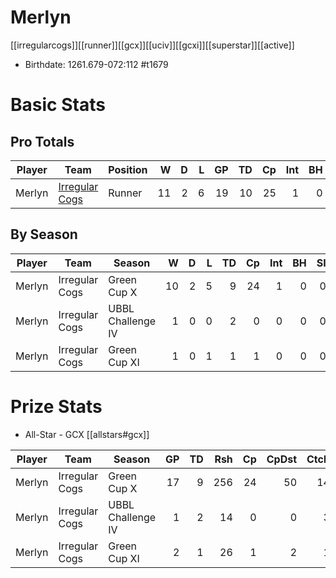 # Merlyn

[[irregularcogs]][[runner]][[gcx]][[uciv]][[gcxi]][[superstar]][[active]]

* Birthdate: 1261.679-072:112 #t1679

# Basic Stats

## Pro Totals

| Player           | Team        | Position      | W | D | L | GP | TD | Cp | Int | BH | SI | Ki | MVP | SPP |
|------------------|-------------|---------------|--:|--:|--:|---:|---:|---:|----:|---:|---:|---:|----:|----:|
| Merlyn | [Irregular Cogs](../teams/irregularcogs) | Runner   |   11 |    2 |    6 |   19 |   10 |   25 |    1 |    0 |    0 |    0 |    4 |   77 |


## By Season

| Player | Team         | Season          | W | D | L | TD | Cp | Int | BH | SI | Ki | MVP | SPP |
|--------|--------------|-----------------|--:|--:|--:|---:|---:|----:|---:|---:|---:|----:|----:|
| Merlyn | Irregular Cogs | Green Cup X       |   10 |    2 |    5 |    9 |   24 |    1 |    0 |    0 |    0 |    3 |   68 |
| Merlyn | Irregular Cogs | UBBL Challenge IV |    1 |    0 |    0 |    2 |    0 |    0 |    0 |    0 |    0 |    0 |    6 |
| Merlyn | Irregular Cogs | Green Cup XI      |    1 |    0 |    1 |    1 |    1 |    0 |    0 |    0 |    0 |    1 |    9 |


# Prize Stats

* All-Star - GCX [[allstars#gcx]]

| Player | Team         | Season          | GP | TD | Rsh | Cp | CpDst | Ctch | Int | Cas | Blk | Sck | MVP | SPP |
|--------|--------------|-----------------|---:|---:|----:|---:|------:|-----:|----:|----:|----:|----:|----:|----:|
| Merlyn | Irregular Cogs | Green Cup X       | 17 |    9 |  256 |   24 |    50 |   14 |    1 |    0 |    9 |    1 |    3 |   68 |
| Merlyn | Irregular Cogs | UBBL Challenge IV |  1 |    2 |   14 |    0 |     0 |    3 |    0 |    0 |    1 |    0 |    0 |    6 |
| Merlyn | Irregular Cogs | Green Cup XI      |  2 |    1 |   26 |    1 |     2 |    1 |    0 |    0 |    1 |    0 |    1 |    9 |
